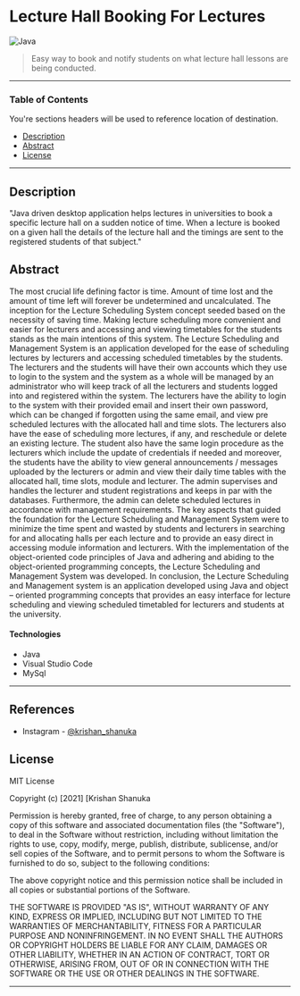 # Lecture Hall Booking For Lectures

<img alt="Java" src="https://img.shields.io/badge/java-%23ED8B00.svg?style=for-the-badge&logo=java&logoColor=white"/>


> Easy way to book and notify students on what lecture hall lessons are being conducted.

---

### Table of Contents
You're sections headers will be used to reference location of destination.

- [Description](#description)
- [Abstract](#abstract)
- [License](#license)


---

## Description

"Java driven desktop application helps lectures in universities to book a specific lecture hall on a sudden notice of time. When a lecture is booked on 
a given hall the details of the lecture hall and the timings are sent to the registered students of that subject."



## Abstract

The most crucial life defining factor is time. Amount of time lost and the amount of time left will forever be undetermined and uncalculated. The inception for the Lecture Scheduling System concept seeded based on the necessity of saving time. Making lecture scheduling more convenient and easier for lecturers and accessing and viewing timetables for the students stands as the main intentions of this system.
The Lecture Scheduling and Management System is an application developed for the ease of scheduling lectures by lecturers and accessing scheduled timetables by the students. The lecturers and the students will have their own accounts which they use to login to the system and the system as a whole will be managed by an administrator who will keep track of all the lecturers and students logged into and registered within the system. The lecturers have the ability to login to the system with their provided email and insert their own password, which can be changed if forgotten using the same email, and view pre scheduled lectures with the allocated hall and time slots. The lecturers also have the ease of scheduling more lectures, if any, and reschedule or delete an existing lecture. The student also have the same login procedure as the lecturers which include the update of credentials if needed and moreover, the students have the ability to view general announcements / messages uploaded by the lecturers or admin and view their daily time tables with the allocated hall, time slots, module and lecturer. The admin supervises and handles the lecturer and student registrations and keeps in par with the databases. Furthermore, the admin can delete scheduled lectures in accordance with management requirements. 
The key aspects that guided the foundation for the Lecture Scheduling and Management System were to minimize the time spent and wasted by students and lecturers in searching for and allocating halls per each lecture and to provide an easy direct in accessing module information and lecturers. 
With the implementation of the object-oriented code principles of Java and adhering and abiding to the object-oriented programming concepts, the Lecture Scheduling and Management System was developed. 
In conclusion, the Lecture Scheduling and Management system is an application developed using Java and object – oriented programming concepts that provides an easy interface for lecture scheduling and viewing scheduled timetabled for lecturers and students at the university. 





#### Technologies

- Java
- Visual Studio Code
- MySql


---

## References

- Instagram - [@krishan_shanuka](https://instagram.com/krishan_shanuka?utm_medium=copy_link)



## License

MIT License

Copyright (c) [2021] [Krishan Shanuka

Permission is hereby granted, free of charge, to any person obtaining a copy
of this software and associated documentation files (the "Software"), to deal
in the Software without restriction, including without limitation the rights
to use, copy, modify, merge, publish, distribute, sublicense, and/or sell
copies of the Software, and to permit persons to whom the Software is
furnished to do so, subject to the following conditions:

The above copyright notice and this permission notice shall be included in all
copies or substantial portions of the Software.

THE SOFTWARE IS PROVIDED "AS IS", WITHOUT WARRANTY OF ANY KIND, EXPRESS OR
IMPLIED, INCLUDING BUT NOT LIMITED TO THE WARRANTIES OF MERCHANTABILITY,
FITNESS FOR A PARTICULAR PURPOSE AND NONINFRINGEMENT. IN NO EVENT SHALL THE
AUTHORS OR COPYRIGHT HOLDERS BE LIABLE FOR ANY CLAIM, DAMAGES OR OTHER
LIABILITY, WHETHER IN AN ACTION OF CONTRACT, TORT OR OTHERWISE, ARISING FROM,
OUT OF OR IN CONNECTION WITH THE SOFTWARE OR THE USE OR OTHER DEALINGS IN THE
SOFTWARE.



---



